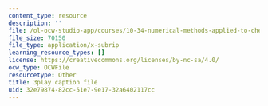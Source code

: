 ```yaml
---
content_type: resource
description: ''
file: /ol-ocw-studio-app/courses/10-34-numerical-methods-applied-to-chemical-engineering-fall-2015/32e7987482cc51e79e1732a6402117cc_uOPuBNtv6Fk.vtt
file_size: 70150
file_type: application/x-subrip
learning_resource_types: []
license: https://creativecommons.org/licenses/by-nc-sa/4.0/
ocw_type: OCWFile
resourcetype: Other
title: 3play caption file
uid: 32e79874-82cc-51e7-9e17-32a6402117cc
---
```

